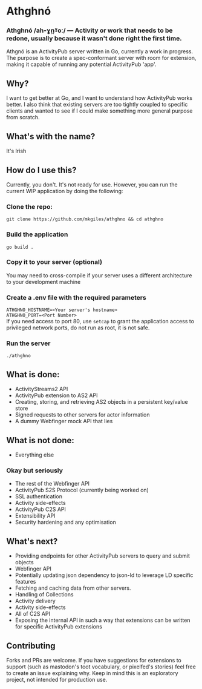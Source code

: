 # Athghnó
### Athghnó /**ah**-ɣn̪ˠoː/ — Activity or work that needs to be redone, usually because it wasn't done right the first time.

Athgnó is an ActivityPub server written in Go, currently a work in progress.
The purpose is to create a spec-conformant server with room for extension,
making it capable of running any potential ActivityPub 'app'.

## Why?
I want to get better at Go, and I want to understand how ActivityPub works better.
I also think that existing servers are too tightly coupled to specific clients and wanted to see if I could make something more general purpose from scratch.
## What's with the name?
It's Irish
## How do I use this?
Currently, you don't. It's not ready for use. However, you can run the current WIP application by doing the following:
### Clone the repo:
`git clone https://github.com/mkgiles/athghno && cd athghno`
### Build the application
`go build .`
### Copy it to your server (optional)
You may need to cross-compile if your server uses a different architecture to your development machine
### Create a .env file with the required parameters
`ATHGHNO_HOSTNAME=<Your server's hostname>`\
`ATHGHNO_PORT=<Port Number>`\
If you need access to port 80, use `setcap` to grant the application access to privileged network ports, do not run as root, it is not safe.
### Run the server
`./athghno`
## What is done:
- ActivityStreams2 API
- ActivityPub extension to AS2 API
- Creating, storing, and retrieving AS2 objects in a persistent key/value store
- Signed requests to other servers for actor information
- A dummy Webfinger mock API that lies
## What is not done:
- Everything else
### Okay but seriously
- The rest of the Webfinger API
- ActivityPub S2S Protocol (currently being worked on)
- SSL authentication
- Activity side-effects
- ActivityPub C2S API
- Extensibility API
- Security hardening and any optimisation
## What's next?
- Providing endpoints for other ActivityPub servers to query and submit objects
- Webfinger API
- Potentially updating json dependency to json-ld to leverage LD specific features
- Fetching and caching data from other servers.
- Handling of Collections
- Activity delivery
- Activity side-effects
- All of C2S API
- Exposing the internal API in such a way that extensions can be written for specific ActivityPub extensions
## Contributing
Forks and PRs are welcome. If you have suggestions for extensions to support (such as mastodon's toot vocabulary, or pixelfed's stories) feel free to create an issue explaining why.
Keep in mind this is an exploratory project, not intended for production use.